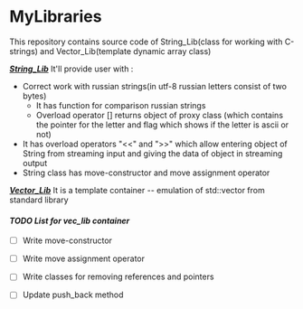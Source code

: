 MyLibraries
==========================
This repository contains source code of 
String_Lib(class for working with C-strings)
and Vector_Lib(template dynamic array class)

***[String_Lib](https://github.com/DenisEvteev/MyLibraries/tree/master/String_Lib)***
It'll provide user with :

* Correct work with russian strings(in utf-8 russian letters consist of two bytes)
   * It has function for comparison russian strings
   * Overload operator [] returns object of proxy class (which contains 
   the pointer for the letter and flag which shows if the letter is ascii or not)
* It has overload operators "<<" and ">>" which allow entering object of String from streaming input
and giving the data of object in streaming output
* String class has move-constructor and move assignment operator

***[Vector_Lib](https://github.com/DenisEvteev/MyLibraries/tree/master/vec_lib)***
It is a template container -- emulation of std::vector from standard library
#### ***TODO List for vec_lib container***
- [ ] Write move-constructor
- [ ] Write move assignment operator 
- [ ] Write classes for removing references and pointers 
- [ ] Update push_back method


